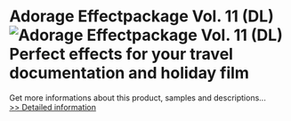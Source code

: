 # Adorage Effectpackage Vol. 11 (DL)<br />![Adorage Effectpackage Vol. 11 (DL)](https://mycommerce.akamaized.net/api/pimages/P300428573/BIG/300428573.JPG)<br />Perfect effects for your travel documentation and holiday film
 Get more informations about this product, samples and descriptions...<br />[>> Detailed information](https://secure.element5.com/esales/product.html?productid=300428573&affiliateid=200057808)